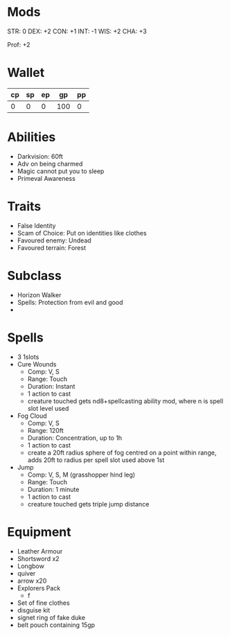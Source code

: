# Mods
STR: 0
DEX: +2
CON: +1
INT: -1
WIS: +2
CHA: +3

Prof: +2

# Wallet
cp|sp|ep|gp|pp
---|---|---|---|---
0|0|0|100|0

# Abilities
- Darkvision: 60ft
- Adv on being charmed
- Magic cannot put you to sleep
- Primeval Awareness

# Traits
- False Identity
- Scam of Choice: Put on identities like clothes
- Favoured enemy: Undead
- Favoured terrain: Forest

# Subclass
- Horizon Walker
- Spells: Protection from evil and good
- 
# Spells
- 3 1slots
- Cure Wounds
	- Comp: V, S
	- Range: Touch
	- Duration: Instant
	- 1 action to cast
	- creature touched gets nd8+spellcasting ability mod, where n is spell slot level used
- Fog Cloud
	- Comp: V, S
	- Range: 120ft
	- Duration: Concentration, up to 1h
	- 1 action to cast
	- create a 20ft radius sphere of fog centred on a point within range, adds 20ft to radius per spell slot used above 1st
- Jump
	- Comp: V, S, M (grasshopper hind leg)
	- Range: Touch
	- Duration: 1 minute
	- 1 action to cast
	- creature touched gets triple jump distance

# Equipment
- Leather Armour
- Shortsword x2
- Longbow
- quiver
- arrow x20
- Explorers Pack
	- f
- Set of fine clothes
- disguise kit
- signet ring of fake duke
- belt pouch containing 15gp